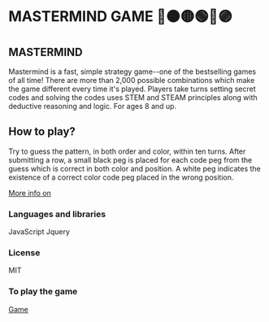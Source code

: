 # MASTERMIND GAME 🔴🟠🟡🟢🔵🟣

## MASTERMIND 

Mastermind is a fast, simple strategy game--one of the bestselling games of all time! There are more than 2,000 possible combinations which make the game different every time it's played. Players take turns setting secret codes and solving the codes uses STEM and STEAM principles along with deductive reasoning and logic.
For ages 8 and up.

## How to play?

Try to guess the pattern, in both order and color, within ten turns. After submitting a row, a small black peg is placed for each code peg from the guess which is correct in both color and position. A white peg indicates the existence of a correct color code peg placed in the wrong position.

 [More info on](https://en.wikipedia.org/wiki/Mastermind_(board_game))


### Languages and libraries 
JavaScript Jquery

 ### License
MIT

### To play the game 
[Game ](https://wijdankhaled.github.io/Mastermind/)
